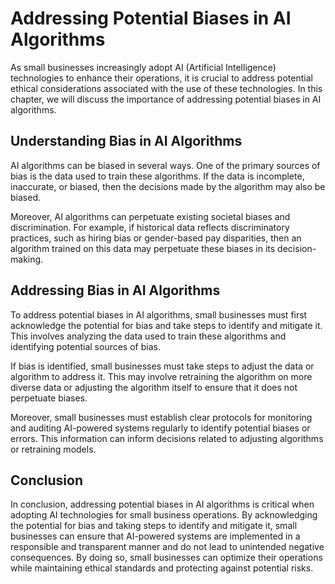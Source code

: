 Addressing Potential Biases in AI Algorithms
=======================================================================================================================================

As small businesses increasingly adopt AI (Artificial Intelligence) technologies to enhance their operations, it is crucial to address potential ethical considerations associated with the use of these technologies. In this chapter, we will discuss the importance of addressing potential biases in AI algorithms.

Understanding Bias in AI Algorithms
-----------------------------------

AI algorithms can be biased in several ways. One of the primary sources of bias is the data used to train these algorithms. If the data is incomplete, inaccurate, or biased, then the decisions made by the algorithm may also be biased.

Moreover, AI algorithms can perpetuate existing societal biases and discrimination. For example, if historical data reflects discriminatory practices, such as hiring bias or gender-based pay disparities, then an algorithm trained on this data may perpetuate these biases in its decision-making.

Addressing Bias in AI Algorithms
--------------------------------

To address potential biases in AI algorithms, small businesses must first acknowledge the potential for bias and take steps to identify and mitigate it. This involves analyzing the data used to train these algorithms and identifying potential sources of bias.

If bias is identified, small businesses must take steps to adjust the data or algorithm to address it. This may involve retraining the algorithm on more diverse data or adjusting the algorithm itself to ensure that it does not perpetuate biases.

Moreover, small businesses must establish clear protocols for monitoring and auditing AI-powered systems regularly to identify potential biases or errors. This information can inform decisions related to adjusting algorithms or retraining models.

Conclusion
----------

In conclusion, addressing potential biases in AI algorithms is critical when adopting AI technologies for small business operations. By acknowledging the potential for bias and taking steps to identify and mitigate it, small businesses can ensure that AI-powered systems are implemented in a responsible and transparent manner and do not lead to unintended negative consequences. By doing so, small businesses can optimize their operations while maintaining ethical standards and protecting against potential risks.
